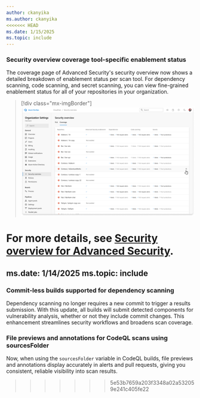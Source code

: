```yaml
---
author: ckanyika
ms.author: ckanyika
<<<<<<< HEAD
ms.date: 1/15/2025
ms.topic: include
---
```


### Security overview coverage tool-specific enablement status

The coverage page of Advanced Security's security overview now shows a detailed breakdown of enablement status per scan tool. For dependency scanning, code scanning, and secret scanning, you can view fine-grained enablement status for all of your repositories in your organization. 

> [!div class="mx-imgBorder"]
> [![Screenshot of security overview.](../../media/248-ghazdo-01.png "Screenshot of security overview")](../../media/248-ghazdo-01.png#lightbox)

For more details, see [Security overview for Advanced Security](https://learn.microsoft.com/en-us/azure/devops/repos/security/github-advanced-security-security-overview?view=azure-devops#viewing-security-insights). 
=======
ms.date: 1/14/2025
ms.topic: include
---

### Commit-less builds supported for dependency scanning 

Dependency scanning no longer requires a new commit to trigger a results submission. With this update, all builds will submit detected components for vulnerability analysis, whether or not they include commit changes. This enhancement streamlines security workflows and broadens scan coverage.

### File previews and annotations for CodeQL scans using sourcesFolder

Now, when using the `sourcesFolder` variable in CodeQL builds, file previews and annotations display accurately in alerts and pull requests, giving you consistent, reliable visibility into scan results.
>>>>>>> 5e53b7659a203f3348a02a532059e241c405fe22
